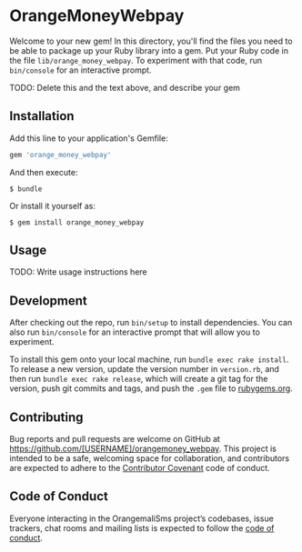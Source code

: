 # OrangeMoneyWebpay

Welcome to your new gem! In this directory, you'll find the files you need to be able to package up your Ruby library into a gem. Put your Ruby code in the file `lib/orange_money_webpay`. To experiment with that code, run `bin/console` for an interactive prompt.

TODO: Delete this and the text above, and describe your gem

## Installation

Add this line to your application's Gemfile:

```ruby
gem 'orange_money_webpay'
```

And then execute:

    $ bundle

Or install it yourself as:

    $ gem install orange_money_webpay

## Usage

TODO: Write usage instructions here

## Development

After checking out the repo, run `bin/setup` to install dependencies. You can also run `bin/console` for an interactive prompt that will allow you to experiment.

To install this gem onto your local machine, run `bundle exec rake install`. To release a new version, update the version number in `version.rb`, and then run `bundle exec rake release`, which will create a git tag for the version, push git commits and tags, and push the `.gem` file to [rubygems.org](https://rubygems.org).

## Contributing

Bug reports and pull requests are welcome on GitHub at https://github.com/[USERNAME]/orangemoney_webpay. This project is intended to be a safe, welcoming space for collaboration, and contributors are expected to adhere to the [Contributor Covenant](http://contributor-covenant.org) code of conduct.

## Code of Conduct

Everyone interacting in the OrangemaliSms project’s codebases, issue trackers, chat rooms and mailing lists is expected to follow the [code of conduct](https://github.com/[USERNAME]/orangemoney_webpay/blob/master/CODE_OF_CONDUCT.md).
